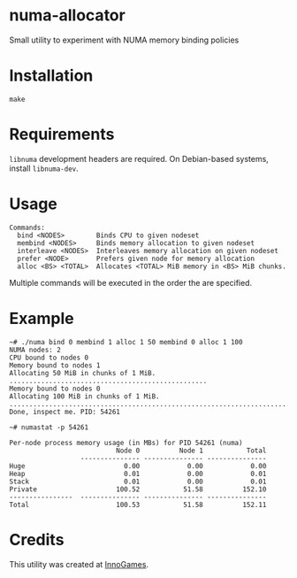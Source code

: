 # numa-allocator
Small utility to experiment with NUMA memory binding policies

# Installation

```
make
```

# Requirements

`libnuma` development headers are required. On Debian-based systems, install `libnuma-dev`.

# Usage

```
Commands:
  bind <NODES>        Binds CPU to given nodeset
  membind <NODES>     Binds memory allocation to given nodeset
  interleave <NODES>  Interleaves memory allocation on given nodeset
  prefer <NODE>       Prefers given node for memory allocation
  alloc <BS> <TOTAL>  Allocates <TOTAL> MiB memory in <BS> MiB chunks.
```

Multiple commands will be executed in the order the are specified.

# Example
```
~# ./numa bind 0 membind 1 alloc 1 50 membind 0 alloc 1 100
NUMA nodes: 2
CPU bound to nodes 0
Memory bound to nodes 1
Allocating 50 MiB in chunks of 1 MiB.
..................................................
Memory bound to nodes 0
Allocating 100 MiB in chunks of 1 MiB.
....................................................................................................
Done, inspect me. PID: 54261
```

```
~# numastat -p 54261

Per-node process memory usage (in MBs) for PID 54261 (numa)
                           Node 0          Node 1           Total
                  --------------- --------------- ---------------
Huge                         0.00            0.00            0.00
Heap                         0.01            0.00            0.01
Stack                        0.01            0.00            0.01
Private                    100.52           51.58          152.10
----------------  --------------- --------------- ---------------
Total                      100.53           51.58          152.11
```

# Credits
This utility was created at [InnoGames](https://github.com/innogames/).
